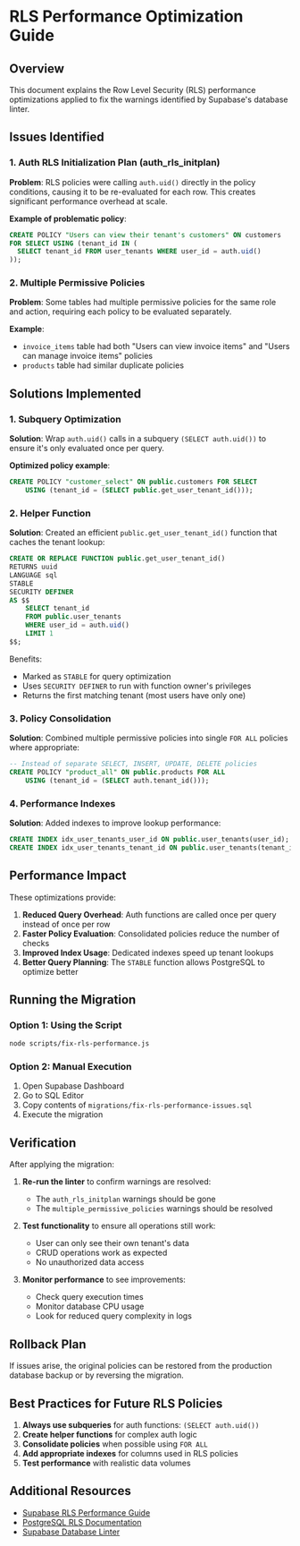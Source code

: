 # RLS Performance Optimization Guide

## Overview

This document explains the Row Level Security (RLS) performance optimizations applied to fix the warnings identified by Supabase's database linter.

## Issues Identified

### 1. Auth RLS Initialization Plan (auth_rls_initplan)

**Problem**: RLS policies were calling `auth.uid()` directly in the policy conditions, causing it to be re-evaluated for each row. This creates significant performance overhead at scale.

**Example of problematic policy**:
```sql
CREATE POLICY "Users can view their tenant's customers" ON customers
FOR SELECT USING (tenant_id IN (
  SELECT tenant_id FROM user_tenants WHERE user_id = auth.uid()
));
```

### 2. Multiple Permissive Policies

**Problem**: Some tables had multiple permissive policies for the same role and action, requiring each policy to be evaluated separately.

**Example**:
- `invoice_items` table had both "Users can view invoice items" and "Users can manage invoice items" policies
- `products` table had similar duplicate policies

## Solutions Implemented

### 1. Subquery Optimization

**Solution**: Wrap `auth.uid()` calls in a subquery `(SELECT auth.uid())` to ensure it's only evaluated once per query.

**Optimized policy example**:
```sql
CREATE POLICY "customer_select" ON public.customers FOR SELECT
    USING (tenant_id = (SELECT public.get_user_tenant_id()));
```

### 2. Helper Function

**Solution**: Created an efficient `public.get_user_tenant_id()` function that caches the tenant lookup:

```sql
CREATE OR REPLACE FUNCTION public.get_user_tenant_id() 
RETURNS uuid 
LANGUAGE sql 
STABLE
SECURITY DEFINER
AS $$
    SELECT tenant_id 
    FROM public.user_tenants 
    WHERE user_id = auth.uid() 
    LIMIT 1
$$;
```

Benefits:
- Marked as `STABLE` for query optimization
- Uses `SECURITY DEFINER` to run with function owner's privileges
- Returns the first matching tenant (most users have only one)

### 3. Policy Consolidation

**Solution**: Combined multiple permissive policies into single `FOR ALL` policies where appropriate:

```sql
-- Instead of separate SELECT, INSERT, UPDATE, DELETE policies
CREATE POLICY "product_all" ON public.products FOR ALL
    USING (tenant_id = (SELECT auth.tenant_id()));
```

### 4. Performance Indexes

**Solution**: Added indexes to improve lookup performance:

```sql
CREATE INDEX idx_user_tenants_user_id ON public.user_tenants(user_id);
CREATE INDEX idx_user_tenants_tenant_id ON public.user_tenants(tenant_id);
```

## Performance Impact

These optimizations provide:

1. **Reduced Query Overhead**: Auth functions are called once per query instead of once per row
2. **Faster Policy Evaluation**: Consolidated policies reduce the number of checks
3. **Improved Index Usage**: Dedicated indexes speed up tenant lookups
4. **Better Query Planning**: The `STABLE` function allows PostgreSQL to optimize better

## Running the Migration

### Option 1: Using the Script
```bash
node scripts/fix-rls-performance.js
```

### Option 2: Manual Execution
1. Open Supabase Dashboard
2. Go to SQL Editor
3. Copy contents of `migrations/fix-rls-performance-issues.sql`
4. Execute the migration

## Verification

After applying the migration:

1. **Re-run the linter** to confirm warnings are resolved:
   - The `auth_rls_initplan` warnings should be gone
   - The `multiple_permissive_policies` warnings should be resolved

2. **Test functionality** to ensure all operations still work:
   - User can only see their own tenant's data
   - CRUD operations work as expected
   - No unauthorized data access

3. **Monitor performance** to see improvements:
   - Check query execution times
   - Monitor database CPU usage
   - Look for reduced query complexity in logs

## Rollback Plan

If issues arise, the original policies can be restored from the production database backup or by reversing the migration.

## Best Practices for Future RLS Policies

1. **Always use subqueries** for auth functions: `(SELECT auth.uid())`
2. **Create helper functions** for complex auth logic
3. **Consolidate policies** when possible using `FOR ALL`
4. **Add appropriate indexes** for columns used in RLS policies
5. **Test performance** with realistic data volumes

## Additional Resources

- [Supabase RLS Performance Guide](https://supabase.com/docs/guides/database/postgres/row-level-security#call-functions-with-select)
- [PostgreSQL RLS Documentation](https://www.postgresql.org/docs/current/ddl-rowsecurity.html)
- [Supabase Database Linter](https://supabase.com/docs/guides/database/database-linter)